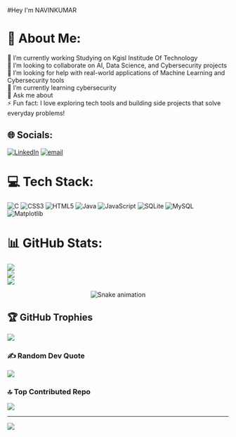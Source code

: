#Hey I'm NAVINKUMAR

# 💫 About Me:
🔭 I’m currently working Studying on Kgisl Institude Of Technology<br>👯 I’m looking to collaborate on AI, Data Science, and Cybersecurity projects <br>🤝 I’m looking for help with real-world applications of Machine Learning and Cybersecurity tools<br>🌱 I’m currently learning cybersecurity<br>💬 Ask me about<br>⚡ Fun fact: I love exploring tech tools and building side projects that solve everyday problems!


## 🌐 Socials:
[![LinkedIn](https://img.shields.io/badge/LinkedIn-%230077B5.svg?logo=linkedin&logoColor=white)](https://www.linkedin.com/in/navinkumar-m-403a32314/) [![email](https://img.shields.io/badge/Email-D14836?logo=gmail&logoColor=white)](mailto:navinkumarraja2006@gmail.com) 

# 💻 Tech Stack:
![C](https://img.shields.io/badge/c-%2300599C.svg?style=for-the-badge&logo=c&logoColor=white) ![CSS3](https://img.shields.io/badge/css3-%231572B6.svg?style=for-the-badge&logo=css3&logoColor=white) ![HTML5](https://img.shields.io/badge/html5-%23E34F26.svg?style=for-the-badge&logo=html5&logoColor=white) ![Java](https://img.shields.io/badge/java-%23ED8B00.svg?style=for-the-badge&logo=openjdk&logoColor=white) ![JavaScript](https://img.shields.io/badge/javascript-%23323330.svg?style=for-the-badge&logo=javascript&logoColor=%23F7DF1E) ![SQLite](https://img.shields.io/badge/sqlite-%2307405e.svg?style=for-the-badge&logo=sqlite&logoColor=white) ![MySQL](https://img.shields.io/badge/mysql-4479A1.svg?style=for-the-badge&logo=mysql&logoColor=white) ![Matplotlib](https://img.shields.io/badge/Matplotlib-%23ffffff.svg?style=for-the-badge&logo=Matplotlib&logoColor=black)
# 📊 GitHub Stats:
![](https://github-readme-stats.vercel.app/api?username=navin2006-kumar&theme=github_dark&hide_border=false&include_all_commits=true&count_private=true)<br/>
![](https://nirzak-streak-stats.vercel.app/?user=navin2006-kumar&theme=github_dark&hide_border=false)<br/>
![](https://github-readme-stats.vercel.app/api/top-langs/?username=navin2006-kumar&theme=github_dark&hide_border=false&include_all_commits=true&count_private=true&layout=compact)
<!-- Snake Game Repo View -->

<div align="center">
  <img src="https://profile-readme-generator.com/assets/snake.svg" alt="Snake animation" />
</div>

## 🏆 GitHub Trophies
![](https://github-profile-trophy.vercel.app/?username=navin2006-kumar&theme=blue_navy&no-frame=false&no-bg=true&margin-w=4)

### ✍️ Random Dev Quote
![](https://quotes-github-readme.vercel.app/api?type=horizontal&theme=tokyonight)

### 🔝 Top Contributed Repo
![](https://github-contributor-stats.vercel.app/api?username=navin2006-kumar&limit=5&theme=shadow_blue&combine_all_yearly_contributions=true)

---
[![](https://visitcount.itsvg.in/api?id=navin2006-kumar&icon=2&color=0)](https://visitcount.itsvg.in)


